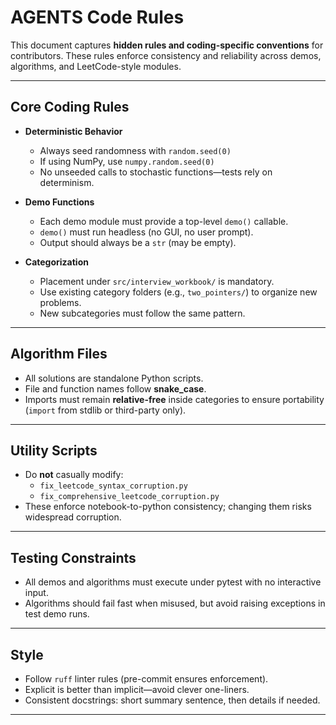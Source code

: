 # AGENTS Code Rules

This document captures **hidden rules and coding-specific conventions** for contributors. These rules enforce consistency and reliability across demos, algorithms, and LeetCode-style modules.

---

## Core Coding Rules
- **Deterministic Behavior**
  - Always seed randomness with `random.seed(0)`
  - If using NumPy, use `numpy.random.seed(0)`
  - No unseeded calls to stochastic functions—tests rely on determinism.

- **Demo Functions**
  - Each demo module must provide a top-level `demo()` callable.
  - `demo()` must run headless (no GUI, no user prompt).
  - Output should always be a `str` (may be empty).

- **Categorization**
  - Placement under `src/interview_workbook/` is mandatory.
  - Use existing category folders (e.g., `two_pointers/`) to organize new problems.
  - New subcategories must follow the same pattern.

---

## Algorithm Files
- All solutions are standalone Python scripts.
- File and function names follow **snake_case**.
- Imports must remain **relative-free** inside categories to ensure portability (`import` from stdlib or third-party only).

---

## Utility Scripts
- Do **not** casually modify:
  - `fix_leetcode_syntax_corruption.py`
  - `fix_comprehensive_leetcode_corruption.py`
- These enforce notebook-to-python consistency; changing them risks widespread corruption.

---

## Testing Constraints
- All demos and algorithms must execute under pytest with no interactive input.
- Algorithms should fail fast when misused, but avoid raising exceptions in test demo runs.

---

## Style
- Follow `ruff` linter rules (pre-commit ensures enforcement).
- Explicit is better than implicit—avoid clever one-liners.
- Consistent docstrings: short summary sentence, then details if needed.

---
